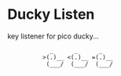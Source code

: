 # Ducky Listen
key listener for pico ducky...


                _      _      _
              >(.)__ <(.)__ =(.)__
               (___/  (___/  (___/  
